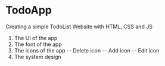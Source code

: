 # TodoApp

Creating a simple TodoList Website with HTML, CSS and JS 

<!-- Components for the app  -->
1. The UI of the app
2. The font of the app 
3. The icons of the app 
    -- Delete icon 
    -- Add icon
    -- Edit icon
4. The system design 

